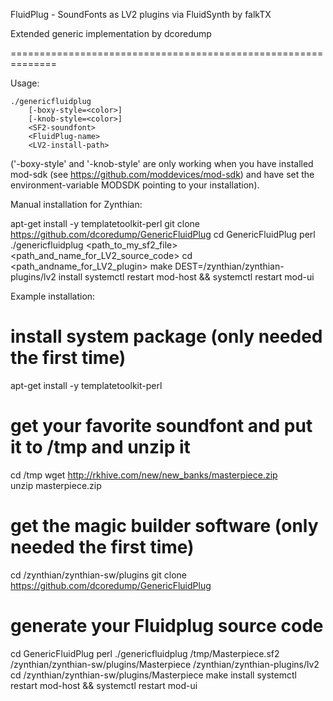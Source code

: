 FluidPlug - SoundFonts as LV2 plugins via FluidSynth by falkTX

Extended generic implementation by dcoredump

==============================================================

Usage:

	./genericfluidplug
		[-boxy-style=<color>] 
		[-knob-style=<color>]
		<SF2-soundfont>
		<FluidPlug-name>
		<LV2-install-path>

('-boxy-style' and '-knob-style' are only working when you have installed
mod-sdk (see https://github.com/moddevices/mod-sdk) and have set the
environment-variable MODSDK pointing to your installation).

Manual installation for Zynthian:

apt-get install -y templatetoolkit-perl 
git clone https://github.com/dcoredump/GenericFluidPlug
cd GenericFluidPlug
perl ./genericfluidplug <path_to_my_sf2_file> <path_and_name_for_LV2_source_code>
cd <path_andname_for_LV2_plugin>
make DEST=/zynthian/zynthian-plugins/lv2 install
systemctl restart mod-host && systemctl restart mod-ui

Example installation:
# install system package (only needed the first time)
apt-get install -y templatetoolkit-perl 
# get your favorite soundfont and put it to /tmp and unzip it
cd /tmp
wget http://rkhive.com/new/new_banks/masterpiece.zip    
unzip masterpiece.zip
# get the magic builder software (only needed the first time)
cd /zynthian/zynthian-sw/plugins
git clone https://github.com/dcoredump/GenericFluidPlug
# generate your Fluidplug source code
cd GenericFluidPlug
perl ./genericfluidplug /tmp/Masterpiece.sf2 /zynthian/zynthian-sw/plugins/Masterpiece /zynthian/zynthian-plugins/lv2
cd /zynthian/zynthian-sw/plugins/Masterpiece
make install
systemctl restart mod-host && systemctl restart mod-ui

